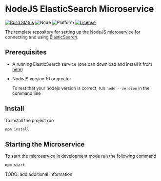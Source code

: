 # NodeJS ElasticSearch Microservice

[![Build Status](https://travis-ci.com/ErikNovak/template-nodejs-elasticsearch-microservice.svg?branch=master)](https://travis-ci.com/ErikNovak/template-nodejs-elasticsearch-microservice)
![Node](https://img.shields.io/badge/node-%3E%3D%2010.0.0-green.svg)
![Platform](https://img.shields.io/badge/platform-linux-green.svg)
[![License](https://img.shields.io/badge/License-BSD%202--Clause-green.svg)](https://opensource.org/licenses/BSD-2-Clause)

The template repository for setting up the NodeJS microservice for connecting and using [ElasticSearch](https://www.elastic.co/guide/en/elasticsearch/reference/current/index.html).

## Prerequisites
- A running ElasticSearch service (one can download and install it from [here](https://www.elastic.co/downloads/elasticsearch))
- NodeJS version 10 or greater

    To rest that your nodejs version is correct, run `node --version` in the command line

## Install

To install the project run
```bash
npm install
```

## Starting the Microservice
To start the microservice in development mode run the following command
```bash
npm start
```

TODO: add additional information